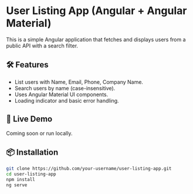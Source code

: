 # User Listing App (Angular + Angular Material)

This is a simple Angular application that fetches and displays users from a public API with a search filter.

## 🛠 Features
- List users with Name, Email, Phone, Company Name.
- Search users by name (case-insensitive).
- Uses Angular Material UI components.
- Loading indicator and basic error handling.

## 🚀 Live Demo
Coming soon or run locally.

## 📦 Installation

```bash
git clone https://github.com/your-username/user-listing-app.git
cd user-listing-app
npm install
ng serve
